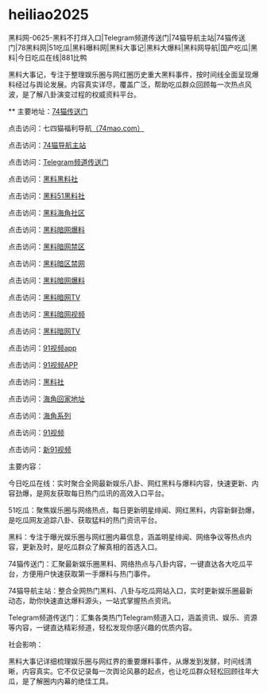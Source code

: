 # heiliao2025
黑料网-0625-黑料不打烊入口|Telegram频道传送门|74猫导航主站|74猫传送门|78黑料网|51吃瓜|黑料曝料网|黑料大事记|黑料大爆料|黑料网导航|国产吃瓜|黑料|今日吃瓜在线|881比鸭

黑料大事记，专注于整理娱乐圈与网红圈历史重大黑料事件，按时间线全面呈现爆料经过与舆论发展。内容真实详尽，覆盖广泛，帮助吃瓜群众回顾每一次热点风波，是了解八卦演变过程的权威资料平台。

** 主要地址：<a href="https://74mao.com/">74猫传送门</a>

点击访问：七四猫福利导航<a href="https://74mao.com/">（74mao.com）</a>

点击访问：<a href="https://74mao.com/">74猫导航主站</a>

点击访问：<a href="https://74mao.com/">Telegram频道传送门</a>

点击访问：<a href="https://hls-15.pages.dev/">黑料黑料社</a>  

点击访问：<a href="https://hls-17.pages.dev/">黑料51黑料社</a>  

点击访问：<a href="https://aw2-11.pages.dev/">黑料海角社区</a>  

点击访问：<a href="https://aw3-11.pages.dev/">黑料暗网爆料</a>  

点击访问：<a href="https://aw4-11.pages.dev/">黑料暗网禁区</a>  

点击访问：<a href="https://aw5-11.pages.dev/">黑料暗区禁网</a>  

点击访问：<a href="https://aw6-11.pages.dev/">黑料暗网爆料</a>  

点击访问：<a href="https://aw7-11.pages.dev/">黑料暗网TV</a>  

点击访问：<a href="https://aw8-11.pages.dev/">黑料暗网视频</a>  

点击访问：<a href="https://aw9-11.pages.dev/">黑料暗网TV</a>  

点击访问：<a href="https://hj-162.pages.dev/">91视频app</a>  

点击访问：<a href="https://hj-170.pages.dev/">91视频APP</a>  

点击访问：<a href="https://hls-15.pages.dev/">黑料社</a>  

点击访问：<a href="https://hj-161.pages.dev/">海角回家地址</a>  

点击访问：<a href="https://hj-156.pages.dev/">海角系列</a>  

点击访问：<a href="https://hj-149.pages.dev/">91视频</a>  

点击访问：<a href="https://hj-145.pages.dev/">新91视频</a>  

主要内容：

今日吃瓜在线：实时聚合全网最新娱乐八卦、网红黑料与爆料内容，快速更新、内容劲爆，是网友获取每日热门瓜讯的高效入口平台。

51吃瓜：聚焦娱乐圈与网络热点，每日更新明星绯闻、网红黑料，内容新鲜劲爆，是吃瓜网友追踪八卦、获取猛料的热门资讯平台。

黑料：专注于曝光娱乐圈与网红圈内幕信息，涵盖明星绯闻、网络争议等热点内容，更新及时，是吃瓜群众了解真相的首选入口。

74猫传送门：汇聚最新娱乐圈黑料、网络热点与八卦内容，一键直达各大吃瓜平台，方便用户快速获取第一手爆料与热门事件。

74猫导航主站：整合全网热门黑料、八卦与吃瓜网站入口，实时更新娱乐圈最新动态，助你快速直达爆料源头，一站式掌握热点资讯。

Telegram频道传送门：汇集各类热门Telegram频道入口，涵盖资讯、娱乐、资源等内容，一键直达精彩频道，轻松发现你感兴趣的优质内容。

社会影响：

黑料大事记详细梳理娱乐圈与网红界的重要爆料事件，从爆发到发酵，时间线清晰，内容真实。它不仅记录每一次舆论风暴的起点，也让吃瓜群众轻松回顾往年大瓜，是了解圈内内幕的绝佳工具。

<span style="display:none;">[Canonical link](https://github.com/vivi20250625/vivi6）</span>
